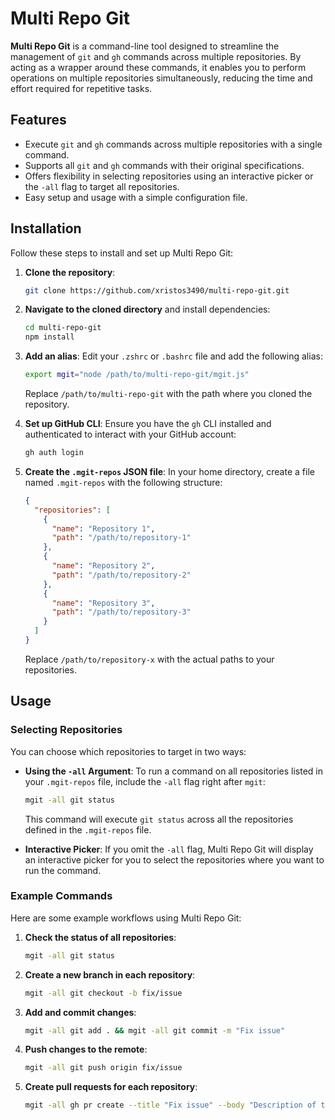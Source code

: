 # Multi Repo Git

**Multi Repo Git** is a command-line tool designed to streamline the management of `git` and `gh` commands across multiple repositories. By acting as a wrapper around these commands, it enables you to perform operations on multiple repositories simultaneously, reducing the time and effort required for repetitive tasks.

## Features

- Execute `git` and `gh` commands across multiple repositories with a single command.
- Supports all `git` and `gh` commands with their original specifications.
- Offers flexibility in selecting repositories using an interactive picker or the `-all` flag to target all repositories.
- Easy setup and usage with a simple configuration file.

## Installation

Follow these steps to install and set up Multi Repo Git:

1. **Clone the repository**:
   ```bash
   git clone https://github.com/xristos3490/multi-repo-git.git
   ```
2. **Navigate to the cloned directory** and install dependencies:
   ```bash
   cd multi-repo-git
   npm install
   ```
3. **Add an alias**:
   Edit your `.zshrc` or `.bashrc` file and add the following alias:
   ```bash
   export mgit="node /path/to/multi-repo-git/mgit.js"
   ```
   Replace `/path/to/multi-repo-git` with the path where you cloned the repository.

4. **Set up GitHub CLI**:
   Ensure you have the `gh` CLI installed and authenticated to interact with your GitHub account:
   ```bash
   gh auth login
   ```

5. **Create the `.mgit-repos` JSON file**:
   In your home directory, create a file named `.mgit-repos` with the following structure:
   ```json
   {
     "repositories": [
       {
         "name": "Repository 1",
         "path": "/path/to/repository-1"
       },
       {
         "name": "Repository 2",
         "path": "/path/to/repository-2"
       },
       {
         "name": "Repository 3",
         "path": "/path/to/repository-3"
       }
     ]
   }
   ```
   Replace `/path/to/repository-x` with the actual paths to your repositories.

## Usage

### Selecting Repositories

You can choose which repositories to target in two ways:

- **Using the `-all` Argument**: To run a command on all repositories listed in your `.mgit-repos` file, include the `-all` flag right after `mgit`:
  ```bash
  mgit -all git status
  ```
  This command will execute `git status` across all the repositories defined in the `.mgit-repos` file.

- **Interactive Picker**: If you omit the `-all` flag, Multi Repo Git will display an interactive picker for you to select the repositories where you want to run the command.

### Example Commands

Here are some example workflows using Multi Repo Git:

1. **Check the status of all repositories**:
   ```bash
   mgit -all git status
   ```
2. **Create a new branch in each repository**:
   ```bash
   mgit -all git checkout -b fix/issue
   ```
3. **Add and commit changes**:
   ```bash
   mgit -all git add . && mgit -all git commit -m "Fix issue"
   ```
4. **Push changes to the remote**:
   ```bash
   mgit -all git push origin fix/issue
   ```
5. **Create pull requests for each repository**:
   ```bash
   mgit -all gh pr create --title "Fix issue" --body "Description of the fix"
   ```
